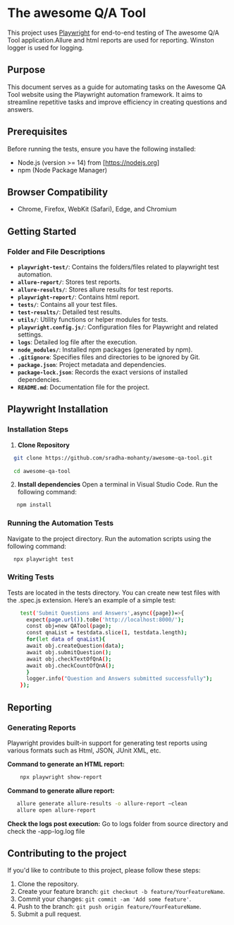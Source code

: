 # The awesome Q/A Tool 

This project uses [Playwright](https://playwright.dev/) for end-to-end testing of The awesome Q/A Tool application.Allure and html reports are used for reporting. Winston logger is used for logging.

## Purpose 

This document serves as a guide for automating tasks on the Awesome QA Tool website using the Playwright automation framework. It aims to streamline repetitive tasks and improve efficiency in creating questions and answers. 

## Prerequisites

Before running the tests, ensure you have the following installed:

- Node.js (version >= 14) from [https://nodejs.org]
- npm (Node Package Manager)

## Browser Compatibility 

- Chrome, Firefox, WebKit (Safari), Edge, and Chromium 

## Getting Started

### Folder and File Descriptions
- **`playwright-test/`**: Contains the folders/files related to playwright test automation.
 - **`allure-report/`**: Stores test reports.
 - **`allure-results/`**: Stores allure  results for test reports.
 - **`playwright-report/`**: Contains html report.
 - **`tests/`**: Contains all your test files.
 - **`test-results/`**: Detailed test results.
 - **`utils/`**: Utility functions or helper modules for tests.
 - **`playwright.config.js/`**: Configuration files for Playwright and related settings.
 - **`logs`**: Detailed log file after the execution.
- **`node_modules/`**: Installed npm packages (generated by npm).
- **`.gitignore`**: Specifies files and directories to be ignored by Git.
- **`package.json`**: Project metadata and dependencies.
- **`package-lock.json`**: Records the exact versions of installed dependencies.
- **`README.md`**: Documentation file for the project.

## Playwright Installation 

### Installation Steps 

1. **Clone Repository**

 ```sh
   git clone https://github.com/sradha-mohanty/awesome-qa-tool.git
   
   cd awesome-qa-tool
 ```
2. **Install dependencies**
  Open a terminal in Visual Studio Code.
  Run the following command: 
 ```sh
    npm install 
 ```
### Running the Automation Tests

  Navigate to the project directory. 
  Run the automation scripts using the following command: 
 ```sh
   npx playwright test
 ```
### Writing Tests
  Tests are located in the tests directory. You can create new test files with the .spec.js  extension. Here’s an example of a simple test:

  ```sh
      test('Submit Questions and Answers',async({page})=>{
        expect(page.url()).toBe('http://localhost:8000/');
        const obj=new QATool(page);
        const qnaList = testdata.slice(1, testdata.length);
        for(let data of qnaList){
        await obj.createQuestion(data);
        await obj.submitQuestion();
        await obj.checkTextOfQnA();
        await obj.checkCountOfQnA();
        }  
        logger.info("Question and Answers submitted successfully");
      });
  ```

## Reporting 

### Generating Reports 

 Playwright provides built-in support for generating test reports using various formats such as Html, JSON, JUnit XML, etc. 

**Command to generate an HTML report:**
 ```sh
     npx playwright show-report 
 ```
**Command to generate allure report:**
 ```sh
    allure generate allure-results -o allure-report –clean 
    allure open allure-report  
 ```
**Check the logs post execution:**
   Go to logs folder from source directory and check the <Date>-app-log.log file

## Contributing to the project

If you'd like to contribute to this project, please follow these steps:

1. Clone the repository.
2. Create your feature branch: `git checkout -b feature/YourFeatureName`.
3. Commit your changes: `git commit -am 'Add some feature'`.
4. Push to the branch: `git push origin feature/YourFeatureName`.
5. Submit a pull request.
